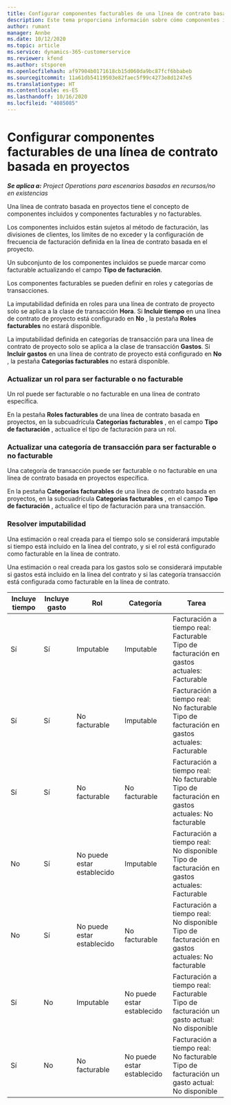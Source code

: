 ```yaml
---
title: Configurar componentes facturables de una línea de contrato basada en proyectos
description: Este tema proporciona información sobre cómo componentes incluidos, facturables y no facturables en líneas de contrato.
author: rumant
manager: Annbe
ms.date: 10/12/2020
ms.topic: article
ms.service: dynamics-365-customerservice
ms.reviewer: kfend
ms.author: stsporen
ms.openlocfilehash: af97904b0171618cb15d060da9bc87fcf6bbabeb
ms.sourcegitcommit: 11a61db54119503e82faec5f99c4273e8d1247e5
ms.translationtype: HT
ms.contentlocale: es-ES
ms.lasthandoff: 10/16/2020
ms.locfileid: "4085085"
---
```

# <a name="configure-chargeable-components-of-a-project-based-contract-line"></a>Configurar componentes facturables de una línea de contrato basada en proyectos

_**Se aplica a:** Project Operations para escenarios basados en recursos/no en existencias_

Una línea de contrato basada en proyectos tiene el concepto de componentes incluidos y componentes facturables y no facturables.

Los componentes incluidos están sujetos al método de facturación, las divisiones de clientes, los límites de no exceder y la configuración de frecuencia de facturación definida en la línea de contrato basada en el proyecto.

Un subconjunto de los componentes incluidos se puede marcar como facturable actualizando el campo **Tipo de facturación**.

Los componentes facturables se pueden definir en roles y categorías de transacciones.

La imputabilidad definida en roles para una línea de contrato de proyecto solo se aplica a la clase de transacción **Hora**. Si **Incluir tiempo** en una línea de contrato de proyecto está configurado en **No** , la pestaña **Roles facturables** no estará disponible.

La imputabilidad definida en categorías de transacción para una línea de contrato de proyecto solo se aplica a la clase de transacción **Gastos**. Si **Incluir gastos** en una línea de contrato de proyecto está configurado en **No** , la pestaña **Categorías facturables** no estará disponible.

### <a name="update-a-role-to-be-chargeable-or-non-chargeable"></a>Actualizar un rol para ser facturable o no facturable

Un rol puede ser facturable o no facturable en una línea de contrato específica.

En la pestaña **Roles facturables** de una línea de contrato basada en proyectos, en la subcuadrícula **Categorías facturables** , en el campo **Tipo de facturación** , actualice el tipo de facturación para un rol.

### <a name="update-a-transaction-category-to-be-chargeable-or-non-chargeable"></a>Actualizar una categoría de transacción para ser facturable o no facturable

Una categoría de transacción puede ser facturable o no facturable en una línea de contrato basada en proyectos específica.

En la pestaña **Categorías facturables** de una línea de contrato basada en proyectos, en la subcuadrícula **Categorías facturables** , en el campo **Tipo de facturación** , actualice el tipo de facturación para una transacción.

### <a name="resolve-chargeability"></a>Resolver imputabilidad

Una estimación o real creada para el tiempo solo se considerará imputable si tiempo está incluido en la línea del contrato, y si el rol está configurado como facturable en la línea de contrato.

Una estimación o real creada para los gastos solo se considerará imputable si gastos está incluido en la línea del contrato y si las categoría transacción está configurada como facturable en la línea de contrato.

| Incluye tiempo | Incluye gasto | Rol | Categoría | Tarea |
| --- | --- | --- | --- | --- |
| Sí | Sí | Imputable | Imputable | Facturación a tiempo real: Facturable </br>Tipo de facturación en gastos actuales: Facturable |
| Sí | Sí | No facturable | Imputable | Facturación a tiempo real: No facturable </br>Tipo de facturación en gastos actuales: Facturable |
| Sí | Sí | No facturable | No facturable | Facturación a tiempo real: No facturable </br>Tipo de facturación en gastos actuales: No facturable |
| No | Sí | No puede estar establecido | Imputable | Facturación a tiempo real: No disponible </br>Tipo de facturación en gastos actuales: Facturable |
| No | Sí | No puede estar establecido | No facturable | Facturación a tiempo real: No disponible </br>Tipo de facturación en gastos actuales: No facturable |
| Sí | No | Imputable | No puede estar establecido | Facturación a tiempo real: Facturable </br>Tipo de facturación un gasto actual: No disponible |
| Sí | No | No facturable | No puede estar establecido | Facturación a tiempo real: No facturable </br> Tipo de facturación un gasto actual: No disponible |
